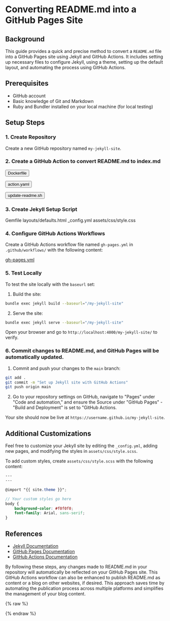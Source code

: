 # Converting README.md into a GitHub Pages Site

## Background

This guide provides a quick and precise method to convert a `README.md` file into a GitHub Pages site using Jekyll and GitHub Actions. It includes setting up necessary files to configure Jekyll, using a theme, setting up the default layout, and automating the process using GitHub Actions.

## Prerequisites

- GitHub account
- Basic knowledge of Git and Markdown
- Ruby and Bundler installed on your local machine (for local testing)

## Setup Steps

### 1. Create Repository

Create a new GitHub repository named `my-jekyll-site`.

### 2. Create a GitHub Action to convert README.md to index.md

<button onclick="fetchAndDisplayScript('script-content-dockerfile', 'https://raw.githubusercontent.com/kingting/gh-pages/main/.github/actions/update-readme/Dockerfile')">Dockerfile</button>
<div id="script-content-dockerfile" style="display:none; white-space: pre-wrap;"></div>

<button onclick="fetchAndDisplayScript('script-content-action', 'https://raw.githubusercontent.com/kingting/gh-pages/main/.github/actions/update-readme/action.yaml')">action.yaml</button>
<div id="script-content-action" style="display:none; white-space: pre-wrap;"></div>

<button onclick="fetchAndDisplayScript('script-content-update-readme', 'https://raw.githubusercontent.com/kingting/gh-pages/main/.github/actions/update-readme/update-readme.sh')">update-readme.sh</button>
<div id="script-content-update-readme" style="display:none; white-space: pre-wrap;"></div>

### 3. Create Jekyll Setup Script

Gemfile
layouts/defaults.html
_config.yml
assets/css/style.css

### 4. Configure GitHub Actions Workflows

Create a GitHub Actions workflow file named `gh-pages.yml` in `.github/workflows/` with the following content:

[gh-pages.yml](https://github.com/kingting/gh-pages/blob/main/.github/workflows/gh-pages.yml)

### 5. Test Locally

To test the site locally with the `baseurl` set:

1. Build the site:

```sh
bundle exec jekyll build --baseurl="/my-jekyll-site"
```

2. Serve the site:

```sh
bundle exec jekyll serve --baseurl="/my-jekyll-site"
```

Open your browser and go to `http://localhost:4000/my-jekyll-site/` to verify.

### 6. Commit changes to README.md, and GitHub Pages will be automatically updated.
1. Commit and push your changes to the `main` branch:

```sh
git add .
git commit -m "Set up Jekyll site with GitHub Actions"
git push origin main
```

2. Go to your repository settings on GitHub, navigate to "Pages" under "Code and automation," and ensure the Source under "GitHub Pages" - "Build and Deployment" is set to "GitHub Actions.

Your site should now be live at `https://username.github.io/my-jekyll-site`.

## Additional Customizations

Feel free to customize your Jekyll site by editing the `_config.yml`, adding new pages, and modifying the styles in `assets/css/style.scss`. 

To add custom styles, create `assets/css/style.scss` with the following content:

```scss
---
---

@import "{{ site.theme }}";

// Your custom styles go here
body {
    background-color: #f0f0f0;
    font-family: Arial, sans-serif;
}
```

## References

- [Jekyll Documentation](https://jekyllrb.com/docs/)
- [GitHub Pages Documentation](https://docs.github.com/en/pages)
- [GitHub Actions Documentation](https://docs.github.com/en/actions)

By following these steps, any changes made to README.md in your repository will automatically be reflected on your GitHub Pages site. This GitHub Actions workflow can also be enhanced to publish README.md as content or a blog on other websites, if desired. This approach saves time by automating the publication process across multiple platforms and simplifies the management of your blog content.

{% raw %}

<script>
function fetchAndDisplayScript(containerId, scriptUrl) {
  var container = document.getElementById(containerId);

  if (container.style.display === "none" || container.style.display === "") {
    fetch(scriptUrl)
      .then(response => response.text())
      .then(data => {
        container.innerHTML = '<pre><code>' + data + '</code></pre>';
        container.style.display = "block";
      })
      .catch(error => {
        console.error('Error fetching the script:', error);
        container.innerHTML = '<pre><code>Error fetching the script.</code></pre>';
        container.style.display = "block";
      });
  } else {
    container.style.display = "none";
  }
}
</script>

{% endraw %}


